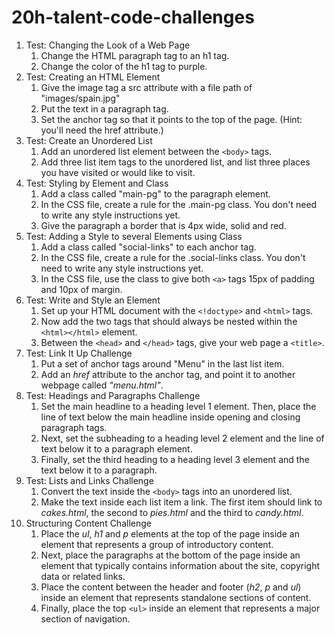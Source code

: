 # 20h-talent-code-challenges
1. Test: Changing the Look of a Web Page
    1. Change the HTML paragraph tag to an h1 tag.
    2. Change the color of the h1 tag to purple.
2. Test: Creating an HTML Element
    1. Give the image tag a src attribute with a file path of "images/spain.jpg"
    2. Put the text in a paragraph tag.
    3. Set the anchor tag so that it points to the top of the page. (Hint: you'll need the href attribute.)
3. Test: Create an Unordered List
    1. Add an unordered list element between the ```<body>``` tags.
    2. Add three list item tags to the unordered list, and list three places you have visited or would like to visit.
4. Test: Styling by Element and Class
    1. Add a class called "main-pg" to the paragraph element.
    2. In the CSS file, create a rule for the .main-pg class. You don't need to write any style instructions yet.
    3. Give the paragraph a border that is 4px wide, solid and red.
5. Test: Adding a Style to several Elements using Class
    1. Add a class called "social-links" to each anchor tag.
    2. In the CSS file, create a rule for the .social-links class. You don't need to write any style instructions yet.
    3. In the CSS file, use the class to give both ```<a>``` tags 15px of padding and 10px of margin.
6. Test: Write and Style an Element
    1. Set up your HTML document with the ```<!doctype>``` and ```<html>``` tags.
    2. Now add the two tags that should always be nested within the ```<html></html>``` element.
    3. Between the ```<head>``` and ```</head>``` tags, give your web page a ```<title>```.
7. Test: Link It Up Challenge
    1. Put a set of anchor tags around "Menu" in the last list item.
    2. Add an *href* attribute to the anchor tag, and point it to another webpage called *"menu.html"*.
8. Test: Headings and Paragraphs Challenge
    1. Set the main headline to a heading level 1 element. Then, place the line of text below the main headline inside opening and closing paragraph tags.
    2. Next, set the subheading to a heading level 2 element and the line of text below it to a paragraph element.
    3. Finally, set the third heading to a heading level 3 element and the text below it to a paragraph.
9. Test: Lists and Links Challenge
    1. Convert the text inside the ```<body>``` tags into an unordered list.
    2. Make the text inside each list item a link. The first item should link to *cakes.html*, the second to *pies.html* and the third to *candy.html*.
10. Structuring Content Challenge
    1. Place the *ul*, *h1* and *p* elements at the top of the page inside an element that represents a group of introductory content.
    2. Next, place the paragraphs at the bottom of the page inside an element that typically contains information about the site, copyright data or related links.
    3. Place the content between the header and footer (*h2*, *p* and *ul*) inside an element that represents standalone sections of content.
    4. Finally, place the top ```<ul>``` inside an element that represents a major section of navigation.

